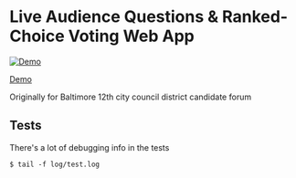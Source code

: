 # Live Audience Questions & Ranked-Choice Voting Web App

[![Demo](https://img.youtube.com/vi/CfnVlg9uNrQ/0.jpg)](https://www.youtube.com/watch?v=CfnVlg9uNrQ)

[Demo](https://www.youtube.com/watch?v=CfnVlg9uNrQ)

Originally for Baltimore 12th city council district candidate forum

## Tests

There's a lot of debugging info in the tests
```
$ tail -f log/test.log
```
